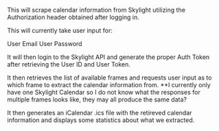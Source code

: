This will scrape calendar information from Skylight utilizing the Authorization header obtained after logging in.

This will currently take user input for:

User Email
User Password

It will then login to the Skylight API and generate the proper Auth Token after retrieving the User ID and User Token.

It then retrieves the list of available frames and requests user input as to which frame to extract the calendar information from.
**I currently only have one Skylight Calendar so I do not know what the responses for multiple frames looks like, they may all produce the same data?

It then generates an iCalendar .ics file with the retireved calendar information and displays some statistics about what we extracted.
